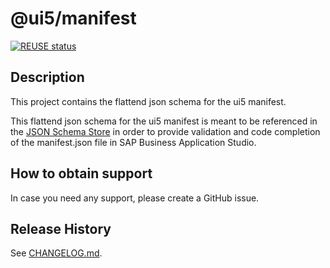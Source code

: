 # @ui5/manifest

[![REUSE status](https://api.reuse.software/badge/github.com/fsfe/reuse-tool)](https://api.reuse.software/info/github.com/fsfe/reuse-tool)

## Description
This project contains the flattend json schema for the ui5 manifest.

This flattend json schema for the ui5 manifest is meant to be referenced in the [JSON Schema Store](https://www.schemastore.org/json/) in order to provide validation and code completion of the manifest.json file in SAP Business Application Studio.

## How to obtain support
In case you need any support, please create a GitHub issue.

## Release History
See [CHANGELOG.md](CHANGELOG.md).

